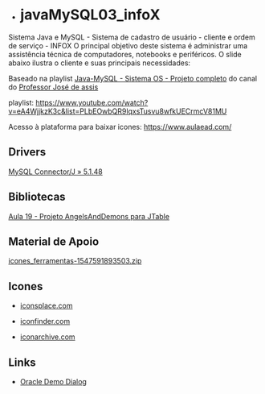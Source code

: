- # javaMySQL03_infoX
Sistema Java e MySQL - Sistema de cadastro de usuário - cliente e ordem de serviço  - INFOX
O principal objetivo deste sistema é administrar uma assistência técnica de computadores, notebooks e periféricos. O slide abaixo ilustra o cliente e suas principais necessidades:

Baseado na playlist  [Java-MySQL - Sistema OS - Projeto completo](https://www.youtube.com/watch?v=eA4WjjkzK3c&list=PLbEOwbQR9lqxsTusvu8wfkUECrmcV81MU)
 do canal do [Professor José de assis](https://www.youtube.com/channel/UCySbdH4Tt_l5W4gQJrNqm-Q)

playlist: https://www.youtube.com/watch?v=eA4WjjkzK3c&list=PLbEOwbQR9lqxsTusvu8wfkUECrmcV81MU

Acesso à plataforma para baixar icones: https://www.aulaead.com/
## Drivers
[MySQL Connector/J » 5.1.48](https://mvnrepository.com/artifact/mysql/mysql-connector-java/5.1.48)

## Bibliotecas 
[Aula 19 - Projeto AngelsAndDemons para JTable](https://sourceforge.net/projects/finalangelsanddemons/)


## Material de Apoio
[icones_ferramentas-1547591893503.zip](https://s3.amazonaws.com/thinkific-import/39810/icones_ferramentas-1547591893503.zip)


## Icones
- [iconsplace.com](https://iconsplace.com/custom-color/accept-database-icon/)

- [iconfinder.com](https://www.iconfinder.com/)

- [iconarchive.com](http://www.iconarchive.com/)

## Links
- [Oracle Demo Dialog](https://docs.oracle.com/javase/tutorial/uiswing/components/dialog.html)
